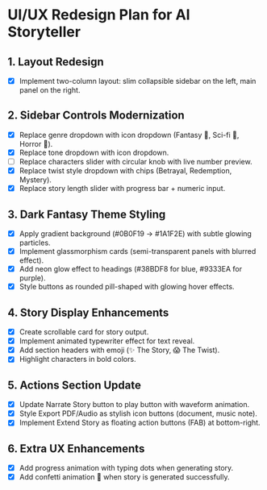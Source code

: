 # UI/UX Redesign Plan for AI Storyteller

## 1. Layout Redesign
- [x] Implement two-column layout: slim collapsible sidebar on the left, main panel on the right.

## 2. Sidebar Controls Modernization
- [x] Replace genre dropdown with icon dropdown (Fantasy 🧝, Sci-fi 🚀, Horror 👻).
- [x] Replace tone dropdown with icon dropdown.
- [ ] Replace characters slider with circular knob with live number preview.
- [x] Replace twist style dropdown with chips (Betrayal, Redemption, Mystery).
- [x] Replace story length slider with progress bar + numeric input.

## 3. Dark Fantasy Theme Styling
- [x] Apply gradient background (#0B0F19 → #1A1F2E) with subtle glowing particles.
- [x] Implement glassmorphism cards (semi-transparent panels with blurred effect).
- [x] Add neon glow effect to headings (#38BDF8 for blue, #9333EA for purple).
- [x] Style buttons as rounded pill-shaped with glowing hover effects.

## 4. Story Display Enhancements
- [x] Create scrollable card for story output.
- [x] Implement animated typewriter effect for text reveal.
- [x] Add section headers with emoji (✨ The Story, 😱 The Twist).
- [x] Highlight characters in bold colors.

## 5. Actions Section Update
- [x] Update Narrate Story button to play button with waveform animation.
- [x] Style Export PDF/Audio as stylish icon buttons (document, music note).
- [x] Implement Extend Story as floating action buttons (FAB) at bottom-right.

## 6. Extra UX Enhancements
- [x] Add progress animation with typing dots when generating story.
- [x] Add confetti animation 🎉 when story is generated successfully.
